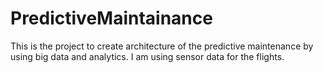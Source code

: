 # PredictiveMaintainance
This is the project to create architecture of the predictive maintenance by using big data and analytics. I am using sensor data for the flights.
